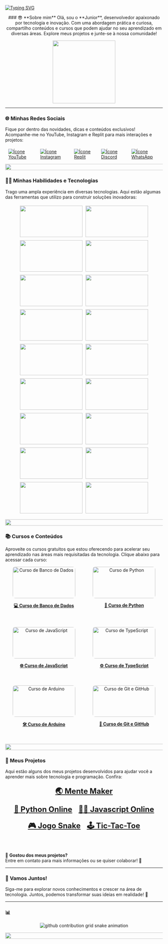 [![Typing SVG](https://readme-typing-svg.herokuapp.com/?color=00FF00&size=35&center=true&vCenter=true&width=2000&lines=😎Olá,+Seja+bem-vindo!;😎Meu+nome+é+Junior!;🧑‍💻Sou+fundador+do+projeto+MENTE+MAKER🚀)](https://git.io/typing-svg)

<p align="center">
  ### 😎 **Sobre mim**  
  Olá, sou o **Junior**, desenvolvedor apaixonado por tecnologia e inovação. Com uma abordagem prática e curiosa, compartilho conteúdos e cursos que podem ajudar no seu aprendizado em diversas áreas. Explore meus projetos e junte-se à nossa comunidade!
</p>

<p align="center">
  <img src="https://media.giphy.com/media/WUlplcMpOCEmTGBtBW/giphy.gif" width="200">
</p>

---

### 🌐 **Minhas Redes Sociais**  
Fique por dentro das novidades, dicas e conteúdos exclusivos! Acompanhe-me no YouTube, Instagram e Replit para mais interações e projetos:

<div style="display: flex; justify-content: center; margin-top: 20px;">
  <a href="https://www.youtube.com/@mentemaker/featured">
    <img src="https://img.shields.io/badge/YouTube-FF0000?style=for-the-badge&logo=youtube&logoColor=white&theme=transparent" alt="Ícone YouTube" style="margin: 0 10px;">
  </a>
  <a href="https://www.instagram.com/p/CwEdLL4te3W/?utm_source=ig_web_button_share_sheet&igshid=MzRlODBiNWFlZA==">
    <img src="https://img.shields.io/badge/Instagram-F24D65?style=for-the-badge&logo=instagram&logoColor=white" alt="Ícone Instagram" style="margin: 0 10px;">
  </a>
  <a href="https://replit.com/@MenteMaker">
    <img src="https://img.shields.io/badge/Replit-667881?style=for-the-badge&logo=replit&logoColor=white" alt="Ícone Replit" style="margin: 0 10px;">
  </a>
  <a href="https://discord.gg/maxJ3H3z">
    <img src="https://img.shields.io/badge/Discord-7289DA?style=for-the-badge&logo=discord&logoColor=white" alt="Ícone Discord" style="margin: 0 10px;">
  </a>
  <a href="https://chat.whatsapp.com/FGkU80peYjMFubHPiNScSm">
    <img src="https://img.shields.io/badge/WhatsApp-25D366?style=for-the-badge&logo=whatsapp&logoColor=white" alt="Ícone WhatsApp" style="margin: 0 10px;">
  </a>
</div>

<p align="center">
  <img src="https://i.imgur.com/dBaSKWF.gif" height="20" width="200%">
</p>

### 🧑‍💻 **Minhas Habilidades e Tecnologias**  
Trago uma ampla experiência em diversas tecnologias. Aqui estão algumas das ferramentas que utilizo para construir soluções inovadoras:

<div style="display: flex; flex-wrap: wrap; justify-content: center;">
  <img src="https://techstack-generator.vercel.app/docker-icon.svg" width="200" height="100" style="margin: 5px;">
  <img src="https://techstack-generator.vercel.app/github-icon.svg" width="200" height="100" style="margin: 5px;">
  <img src="https://www.vectorlogo.zone/logos/linux/linux-icon.svg" width="200" height="100" style="margin: 5px;">
  <img src="https://www.vectorlogo.zone/logos/w3_html5/w3_html5-icon.svg" width="200" height="100" style="margin: 5px;">
  <img src="https://www.vectorlogo.zone/logos/w3_css/w3_css-official.svg" width="200" height="100" style="margin: 5px;">
  <img src="https://techstack-generator.vercel.app/js-icon.svg" width="200" height="100" style="margin: 5px;">
  <img src="https://techstack-generator.vercel.app/ts-icon.svg" width="200" height="100" style="margin: 5px;">
  <img src="https://www.vectorlogo.zone/logos/vuejs/vuejs-icon.svg" width="200" height="100" style="margin: 5px;">
  <img src="https://www.vectorlogo.zone/logos/php/php-icon.svg" width="200" height="100" style="margin: 5px;">
  <img src="https://techstack-generator.vercel.app/python-icon.svg" width="200" height="100" style="margin: 5px;">
  <img src="https://techstack-generator.vercel.app/java-icon.svg" width="200" height="100" style="margin: 5px;">
  <img src="https://techstack-generator.vercel.app/mysql-icon.svg" width="200" height="100" style="margin: 5px;">
  <img src="https://www.vectorlogo.zone/logos/postgresql/postgresql-icon.svg" width="200" height="100" style="margin: 5px;">
  <img src="https://www.vectorlogo.zone/logos/firebase/firebase-icon.svg" width="200" height="100" style="margin: 5px;">
  <img src="https://www.vectorlogo.zone/logos/docker/docker-official.svg" width="200" height="100" style="margin: 5px;">
  <img src="https://techstack-generator.vercel.app/raspberrypi-icon.svg" width="200" height="100" style="margin: 5px;">
  <img src="https://techstack-generator.vercel.app/react-icon.svg" width="200" height="100" style="margin: 5px;">
  <img src="https://techstack-generator.vercel.app/cpp-icon.svg" width="200" height="100" style="margin: 5px;">
</div>

<p align="center">
  <img src="https://i.imgur.com/dBaSKWF.gif" height="20" width="200%">
</p>

### 📚 **Cursos e Conteúdos**

Aproveite os cursos gratuitos que estou oferecendo para acelerar seu aprendizado nas áreas mais requisitadas da tecnologia. Clique abaixo para acessar cada curso:

<div style="display: flex; flex-wrap: wrap; justify-content: space-evenly; gap: 20px;">
  <div style="text-align: center; flex-basis: 45%; margin-bottom: 20px;">
    <a href="https://www.youtube.com/watch?v=svE5Cp_q9Zk&list=PLpo2vYALH9e5ps7gHbCjmT35uAQIwbdl7&index=18" target="_blank">
      <img src="https://img.youtube.com/vi/svE5Cp_q9Zk/0.jpg" alt="Curso de Banco de Dados" width="200" height="100" style="object-fit: cover; border-radius: 8px;">
      <p><strong>💻 Curso de Banco de Dados</strong></p>
    </a>
  </div>
  <div style="text-align: center; flex-basis: 45%; margin-bottom: 20px;">
    <a href="https://www.youtube.com/watch?v=Z16SGu6gBW8&list=PLpo2vYALH9e5JqNQmABa49nqTIvDqGzBP&index=26" target="_blank">
      <img src="https://img.youtube.com/vi/Z16SGu6gBW8/0.jpg" alt="Curso de Python" width="200" height="100" style="object-fit: cover; border-radius: 8px;">
      <p><strong>🐍 Curso de Python</strong></p>
    </a>
  </div>
  <div style="text-align: center; flex-basis: 45%; margin-bottom: 20px;">
    <a href="https://www.youtube.com/watch?v=BdR_NEI2oTM&list=PLpo2vYALH9e58UzWhvozuMAaK7vVS4_lP&index=23" target="_blank">
      <img src="https://img.youtube.com/vi/BdR_NEI2oTM/0.jpg" alt="Curso de JavaScript" width="200" height="100" style="object-fit: cover; border-radius: 8px;">
      <p><strong>🌐 Curso de JavaScript</strong></p>
    </a>
  </div>
  <div style="text-align: center; flex-basis: 45%; margin-bottom: 20px;">
    <a href="https://www.youtube.com/watch?v=zTMsSsCXxUw&list=PLpo2vYALH9e5eYXAAp-HaTsKditRq2E-o&index=6" target="_blank">
      <img src="https://img.youtube.com/vi/zTMsSsCXxUw/0.jpg" alt="Curso de TypeScript" width="200" height="100" style="object-fit: cover; border-radius: 8px;">
      <p><strong>⚙️ Curso de TypeScript</strong></p>
    </a>
  </div>
  <div style="text-align: center; flex-basis: 45%; margin-bottom: 20px;">
    <a href="https://www.youtube.com/watch?v=aqyERPLVz_0&list=PLpo2vYALH9e78eG0CZuw3Co644KQID19p&index=5" target="_blank">
      <img src="https://img.youtube.com/vi/aqyERPLVz_0/0.jpg" alt="Curso de Arduino" width="200" height="100" style="object-fit: cover; border-radius: 8px;">
      <p><strong>🛠️ Curso de Arduino</strong></p>
    </a>
  </div>
  <div style="text-align: center; flex-basis: 45%; margin-bottom: 20px;">
    <a href="https://www.youtube.com/watch?v=cWdD1hrh_to&list=PLpo2vYALH9e4StbNIRsf-SRBlRDaqa43f" target="_blank">
      <img src="https://img.youtube.com/vi/cWdD1hrh_to/0.jpg" alt="Curso de Git e GitHub" width="200" height="100" style="object-fit: cover; border-radius: 8px;">
      <p><strong>📂 Curso de Git e GitHub</strong></p>
    </a>
  </div>
</div>

<p align="center">
  <img src="https://i.imgur.com/dBaSKWF.gif" height="20" width="200%">
</p>

### 🚀 **Meus Projetos**

Aqui estão alguns dos meus projetos desenvolvidos para ajudar você a aprender mais sobre tecnologia e programação. Confira:

<div style="display: flex; flex-direction: column; align-items: center; gap: 20px; margin-top: 20px;">
  <a href="https://www.mentemaker.com.br/" target="_blank" style="font-size: 24px; font-weight: bold;">🌏 Mente Maker</a>
  <div style="display: flex; flex-wrap: wrap; justify-content: center; gap: 20px;">
    <a href="https://github.com/Makerjunior/CopiladorOnLine" target="_blank" style="font-size: 24px; font-weight: bold;">🐍 Python Online</a>
    <a href="https://github.com/Makerjunior/JavascriptOnline" target="_blank" style="font-size: 24px; font-weight: bold;">🧑‍💻 Javascript Online</a>
  </div>
  <div style="display: flex; flex-wrap: wrap; justify-content: center; gap: 20px;">
    <a href="https://github.com/Makerjunior/Snake_Game?tab=readme-ov-file" target="_blank" style="font-size: 24px; font-weight: bold;">🎮 Jogo Snake</a>
    <a href="https://github.com/Makerjunior/Snake_Game?tab=readme-ov-file" target="_blank" style="font-size: 24px; font-weight: bold;">🕹️ Tic-Tac-Toe</a>
  </div>
</div>

<br><br>

📝 **Gostou dos meus projetos?**  
Entre em contato para mais informações ou se quiser colaborar! 🚀

---

### 🌱 **Vamos Juntos!**  
Siga-me para explorar novos conhecimentos e crescer na área de tecnologia. Juntos, podemos transformar suas ideias em realidade! 🚀

---

### 📊

<picture style="background-color: transparent; display: flex; justify-content: center;">
  <source
    media="(prefers-color-scheme: dark)"
    srcset="https://raw.githubusercontent.com/platane/snk/output/github-contribution-grid-snake-dark.svg"
  />
  <source
    media="(prefers-color-scheme: light)"
    srcset="https://raw.githubusercontent.com/platane/snk/output/github-contribution-grid-snake-light.svg"
  />
  <img
    alt="github contribution grid snake animation"
    src="https://raw.githubusercontent.com/platane/snk/output/github-contribution-grid-snake-light.svg"
    style="background-color: transparent"
  />
</picture>

<p align="center">
  <img src="https://i.imgur.com/dBaSKWF.gif" height="20" width="200%">
</p>
